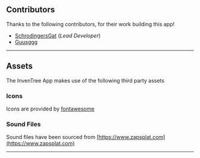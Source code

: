 ## Contributors

Thanks to the following contributors, for their work building this app!

- [SchrodingersGat](https://github.com/SchrodingersGat) (*Lead Developer*)
- [Guusggg](https://github.com/Guusggg)

--------

## Assets

The InvenTree App makes use of the following third party assets

### Icons

Icons are provided by [fontawesome](fontawesome.com)

### Sound Files

Sound files have been sourced from [https://www.zapsplat.com](https://www.zapsplat.com)

--------